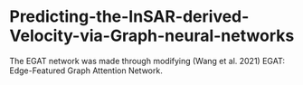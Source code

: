 # Predicting-the-InSAR-derived-Velocity-via-Graph-neural-networks

The EGAT network was made through modifying (Wang et al. 2021) EGAT: Edge-Featured Graph Attention Network.
